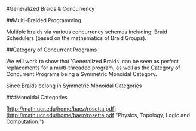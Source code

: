 #Generalized Braids & Concurrency

##Multi-Braided Programming

Multiple braids via  various concurrency schemes including: Braid Schedulers (based on the mathematics of Braid Groups).



##Category of Concurrent Programs

We will work to show that 'Generalized Braids' can be seen as perfect replacements for a multi-threaded program; as well as the Category of Concurrent Programs being a Symmetric Monoidal Category.

Since Braids belong in Symmetric Monoidal Categories

###Monoidal Categories

[http://math.ucr.edu/home/baez/rosetta.pdf](http://math.ucr.edu/home/baez/rosetta.pdf "Physics, Topology, Logic and Computation:")